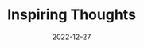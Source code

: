 ---
slug: thought-for-the-day
title: "Inspiring Thoughts"
date: 2022-12-27
excerpt: 'From the solemn gloom of the temple children run out to sit in the dust 
god watches them play and forgets the priest.'
tags: [Inspiration, Motivation, Quotes, Thoughts]
---
